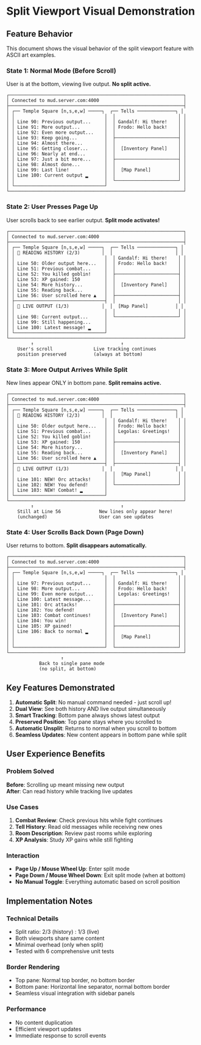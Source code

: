 # Split Viewport Visual Demonstration

## Feature Behavior

This document shows the visual behavior of the split viewport feature with ASCII art examples.

### State 1: Normal Mode (Before Scroll)
User is at the bottom, viewing live output. **No split active.**

```
┌────────────────────────────────────────────────────────────────┐
│ Connected to mud.server.com:4000                               │
├────────────────────────────────────────────────────────────────┤
│ ┌── Temple Square [n,s,e,w] ─────┐  ┌── Tells ──────────────┐ │
│ │                                 │  │                       │ │
│ │ Line 90: Previous output...     │  │ Gandalf: Hi there!    │ │
│ │ Line 91: More output...         │  │ Frodo: Hello back!    │ │
│ │ Line 92: Even more output...    │  │                       │ │
│ │ Line 93: Keep going...          │  ├───────────────────────┤ │
│ │ Line 94: Almost there...        │  │                       │ │
│ │ Line 95: Getting closer...      │  │  [Inventory Panel]    │ │
│ │ Line 96: Nearly at end...       │  │                       │ │
│ │ Line 97: Just a bit more...     │  ├───────────────────────┤ │
│ │ Line 98: Almost done...         │  │                       │ │
│ │ Line 99: Last line!             │  │  [Map Panel]          │ │
│ │ Line 100: Current output ▂      │  │                       │ │
│ │                                 │  └───────────────────────┘ │
│ └─────────────────────────────────┘                            │
└────────────────────────────────────────────────────────────────┘
```

### State 2: User Presses Page Up
User scrolls back to see earlier output. **Split mode activates!**

```
┌────────────────────────────────────────────────────────────────┐
│ Connected to mud.server.com:4000                               │
├────────────────────────────────────────────────────────────────┤
│ ┌── Temple Square [n,s,e,w] ─────┐  ┌── Tells ──────────────┐ │
│ │ 📖 READING HISTORY (2/3)        │  │                       │ │
│ │                                 │  │ Gandalf: Hi there!    │ │
│ │ Line 50: Older output here...   │  │ Frodo: Hello back!    │ │
│ │ Line 51: Previous combat...     │  │                       │ │
│ │ Line 52: You killed goblin!     │  ├───────────────────────┤ │
│ │ Line 53: XP gained: 150         │  │                       │ │
│ │ Line 54: More history...        │  │  [Inventory Panel]    │ │
│ │ Line 55: Reading back...        │  │                       │ │
│ │ Line 56: User scrolled here ▲   │  ├───────────────────────┤ │
│ ├─────────────────────────────────┤  │                       │ │
│ │ 🔴 LIVE OUTPUT (1/3)            │  │  [Map Panel]          │ │
│ │                                 │  │                       │ │
│ │ Line 98: Current output...      │  └───────────────────────┘ │
│ │ Line 99: Still happening...     │                            │
│ │ Line 100: Latest message! ▂     │                            │
│ └─────────────────────────────────┘                            │
└────────────────────────────────────────────────────────────────┘
         ↑                                ↑
    User's scroll               Live tracking continues
    position preserved          (always at bottom)
```

### State 3: More Output Arrives While Split
New lines appear ONLY in bottom pane. **Split remains active.**

```
┌────────────────────────────────────────────────────────────────┐
│ Connected to mud.server.com:4000                               │
├────────────────────────────────────────────────────────────────┤
│ ┌── Temple Square [n,s,e,w] ─────┐  ┌── Tells ──────────────┐ │
│ │ 📖 READING HISTORY (2/3)        │  │                       │ │
│ │                                 │  │ Gandalf: Hi there!    │ │
│ │ Line 50: Older output here...   │  │ Frodo: Hello back!    │ │
│ │ Line 51: Previous combat...     │  │ Legolas: Greetings!   │ │
│ │ Line 52: You killed goblin!     │  │                       │ │
│ │ Line 53: XP gained: 150         │  ├───────────────────────┤ │
│ │ Line 54: More history...        │  │                       │ │
│ │ Line 55: Reading back...        │  │  [Inventory Panel]    │ │
│ │ Line 56: User scrolled here ▲   │  │                       │ │
│ ├─────────────────────────────────┤  ├───────────────────────┤ │
│ │ 🔴 LIVE OUTPUT (1/3)            │  │                       │ │
│ │                                 │  │  [Map Panel]          │ │
│ │ Line 101: NEW! Orc attacks!     │  │                       │ │
│ │ Line 102: NEW! You defend!      │  └───────────────────────┘ │
│ │ Line 103: NEW! Combat! ▂        │                            │
│ └─────────────────────────────────┘                            │
└────────────────────────────────────────────────────────────────┘
         ↑                                ↑
    Still at Line 56              New lines only appear here!
    (unchanged)                   User can see updates
```

### State 4: User Scrolls Back Down (Page Down)
User returns to bottom. **Split disappears automatically.**

```
┌────────────────────────────────────────────────────────────────┐
│ Connected to mud.server.com:4000                               │
├────────────────────────────────────────────────────────────────┤
│ ┌── Temple Square [n,s,e,w] ─────┐  ┌── Tells ──────────────┐ │
│ │                                 │  │                       │ │
│ │ Line 97: Previous output...     │  │ Gandalf: Hi there!    │ │
│ │ Line 98: More output...         │  │ Frodo: Hello back!    │ │
│ │ Line 99: Even more output...    │  │ Legolas: Greetings!   │ │
│ │ Line 100: Latest message...     │  │                       │ │
│ │ Line 101: Orc attacks!          │  ├───────────────────────┤ │
│ │ Line 102: You defend!           │  │                       │ │
│ │ Line 103: Combat continues!     │  │  [Inventory Panel]    │ │
│ │ Line 104: You win!              │  │                       │ │
│ │ Line 105: XP gained!            │  ├───────────────────────┤ │
│ │ Line 106: Back to normal ▂      │  │                       │ │
│ │                                 │  │  [Map Panel]          │ │
│ │                                 │  │                       │ │
│ └─────────────────────────────────┘  └───────────────────────┘ │
└────────────────────────────────────────────────────────────────┘
                    ↑
            Back to single pane mode
            (no split, at bottom)
```

## Key Features Demonstrated

1. **Automatic Split**: No manual command needed - just scroll up!
2. **Dual View**: See both history AND live output simultaneously
3. **Smart Tracking**: Bottom pane always shows latest output
4. **Preserved Position**: Top pane stays where you scrolled to
5. **Automatic Unsplit**: Returns to normal when you scroll to bottom
6. **Seamless Updates**: New content appears in bottom pane while split

## User Experience Benefits

### Problem Solved
**Before**: Scrolling up meant missing new output  
**After**: Can read history while tracking live updates

### Use Cases
1. **Combat Review**: Check previous hits while fight continues
2. **Tell History**: Read old messages while receiving new ones
3. **Room Description**: Review past rooms while exploring
4. **XP Analysis**: Study XP gains while still fighting

### Interaction
- **Page Up / Mouse Wheel Up**: Enter split mode
- **Page Down / Mouse Wheel Down**: Exit split mode (when at bottom)
- **No Manual Toggle**: Everything automatic based on scroll position

## Implementation Notes

### Technical Details
- Split ratio: 2/3 (history) : 1/3 (live)
- Both viewports share same content
- Minimal overhead (only when split)
- Tested with 6 comprehensive unit tests

### Border Rendering
- Top pane: Normal top border, no bottom border
- Bottom pane: Horizontal line separator, normal bottom border
- Seamless visual integration with sidebar panels

### Performance
- No content duplication
- Efficient viewport updates
- Immediate response to scroll events
